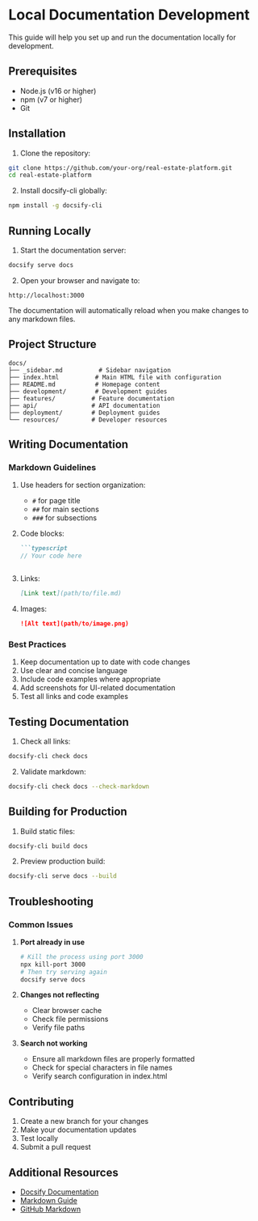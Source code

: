 # Local Documentation Development

This guide will help you set up and run the documentation locally for development.

## Prerequisites

- Node.js (v16 or higher)
- npm (v7 or higher)
- Git

## Installation

1. Clone the repository:
```bash
git clone https://github.com/your-org/real-estate-platform.git
cd real-estate-platform
```

2. Install docsify-cli globally:
```bash
npm install -g docsify-cli
```

## Running Locally

1. Start the documentation server:
```bash
docsify serve docs
```

2. Open your browser and navigate to:
```
http://localhost:3000
```

The documentation will automatically reload when you make changes to any markdown files.

## Project Structure

```
docs/
├── _sidebar.md          # Sidebar navigation
├── index.html          # Main HTML file with configuration
├── README.md           # Homepage content
├── development/        # Development guides
├── features/          # Feature documentation
├── api/               # API documentation
├── deployment/        # Deployment guides
└── resources/         # Developer resources
```

## Writing Documentation

### Markdown Guidelines

1. Use headers for section organization:
   - `#` for page title
   - `##` for main sections
   - `###` for subsections

2. Code blocks:
   ```markdown
   ```typescript
   // Your code here
   ```
   ```

3. Links:
   ```markdown
   [Link text](path/to/file.md)
   ```

4. Images:
   ```markdown
   ![Alt text](path/to/image.png)
   ```

### Best Practices

1. Keep documentation up to date with code changes
2. Use clear and concise language
3. Include code examples where appropriate
4. Add screenshots for UI-related documentation
5. Test all links and code examples

## Testing Documentation

1. Check all links:
```bash
docsify-cli check docs
```

2. Validate markdown:
```bash
docsify-cli check docs --check-markdown
```

## Building for Production

1. Build static files:
```bash
docsify-cli build docs
```

2. Preview production build:
```bash
docsify-cli serve docs --build
```

## Troubleshooting

### Common Issues

1. **Port already in use**
   ```bash
   # Kill the process using port 3000
   npx kill-port 3000
   # Then try serving again
   docsify serve docs
   ```

2. **Changes not reflecting**
   - Clear browser cache
   - Check file permissions
   - Verify file paths

3. **Search not working**
   - Ensure all markdown files are properly formatted
   - Check for special characters in file names
   - Verify search configuration in index.html

## Contributing

1. Create a new branch for your changes
2. Make your documentation updates
3. Test locally
4. Submit a pull request

## Additional Resources

- [Docsify Documentation](https://docsify.js.org/)
- [Markdown Guide](https://www.markdownguide.org/)
- [GitHub Markdown](https://docs.github.com/en/github/writing-on-github) 